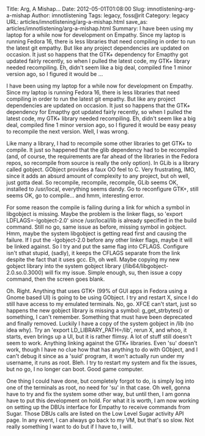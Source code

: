 Title: Arg, A Mishap...
Date: 2012-05-01T01:08:00
Slug: imnotlistening-arg-a-mishap
Author: imnotlistening
Tags: legacy, foss@rit
Category: legacy
URL: articles/imnotlistening/arg-a-mishap.html
save_as: articles/imnotlistening/arg-a-mishap.html
Summary: I have been using my laptop for a while now for development on Empathy. Since my laptop is running Fedora 16, there is less libraries that need compiling in order to run the latest git empathy. But like any project dependencies are updated on occasion. It just so happens that the GTK+ dependency for Emapthy got updated fairly recently, so when I pulled the latest code, my GTK+ library needed recompiling. Eh, didn't seem like a big deal, compiled fine 1 minor version ago, so I figured it would be ... 

I have been using my laptop for a while now for development on Empathy. Since
my laptop is running Fedora 16, there is less libraries that need compiling in
order to run the latest git empathy. But like any project dependencies are
updated on occasion. It just so happens that the GTK+ dependency for Emapthy
got updated fairly recently, so when I pulled the latest code, my GTK+ library
needed recompiling. Eh, didn't seem like a big deal, compiled fine 1 minor
version ago, so I figured it would be easy peasy to recompile the next
version. Well, I was wrong.

Like many a library, I had to recompile some other libraries to get GTK+ to
compile. It just so happened that the glib dependency had to be recompiled
(and, of course, the requirements are far ahead of the libraries in the Fedora
repos, so recompile from source is really the only option). In GLib is a
library called gobject. GObject provides a faux OO feel to C. Very
frustrating, IMO, since it adds an absurd amount of complexity to any project,
but oh well, just gotta deal. So recompile, recompile, recompile, GLib seems
OK, installed to /usr/local, everything seems dandy. Go to reconfigure GTK+,
still seems OK, go to compile... and hmm, interesting error.

For some reason the compile is failing during a link for which a symbol in
libgobject is missing. Maybe the problem is the linker flags, so 'export
LDFLAGS=-lgobject-2.0' since /usr/local/lib is already specified in the build
command. Still no go, same issue as before, missing symbol in gobject. Hmm,
maybe the system libgobject is getting read first and causing the failure. If
I put the -lgobject-2.0 before any other linker flags, maybe it will be linked
against. So I try and put the same flag into CFLAGS. Configure isn't sthat
stupid, (sadly), it keeps the CFLAGS separate from the link despite the fact
that it uses gcc. Eh, oh well. Maybe copying my new gobject library into the
system gobject library (/lib64/libgobject-2.0.so.0.3000) will fix my issue.
Simple enough, su, then issue a copy command, then the screen goes blank.

Oh. Right. Anything that uses GTK+ (99% of GUI apps in Fedora using a Gnome
based UI) is going to be using GObject. I try and restart X, since I do still
have access to my emulated terminals. No, go. XFCE can't start, just so
happens the new gobject library is missing a symbol: g_get_strbytes() or
something, I can't remember. Something that must have been deprecated and
finally removed. Luckily I have a copy of the system gobject in /lib (no idea
why). Try an 'export LD_LIBRARY_PATH=/lib', rerun X, and whoo, it starts, even
brings up a UI, but it is rather flimsy. A lot of stuff still doesn't seem to
work. Anything linking against the GTK+ libraries. Even 'su' doesn't work,
though I have no clue how that has anything to do with GObject, and I can't
debug it since as a 'suid' program, it won't actually run under my username,
it runs as root. Bleh. I try to restart my system and fix the issues, but no
go, I no longer can boot. Good game computer.

One thing I could have done, but completely forgot to do, is simply log into
one of the terminals as root, no need for 'su' in that case. Oh well, gonna
have to try and fix the system some other way, but until then, I am gonna have
to put this development on hold. For what it is worth, I am now working on
setting up the DBUs interface for Empathy to receive commands from Sugar.
Those DBUs calls are listed on the Low Level Sugar activity API page. In any
event, I can always go back to my VM, but that's so slow. Not really something
I want to do but if I have to, I will.

